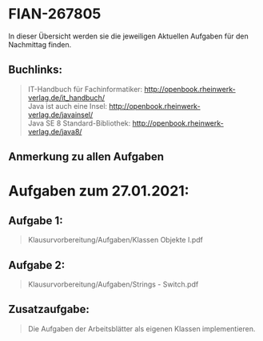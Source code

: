 # FIAN-267805
In dieser Übersicht werden sie die jeweiligen Aktuellen Aufgaben für den Nachmittag finden.

## Buchlinks:
> IT-Handbuch für Fachinformatiker: http://openbook.rheinwerk-verlag.de/it_handbuch/    
> Java ist auch eine Insel: http://openbook.rheinwerk-verlag.de/javainsel/   
> Java SE 8 Standard-Bibliothek: http://openbook.rheinwerk-verlag.de/java8/    

## Anmerkung zu allen Aufgaben

# Aufgaben zum 27.01.2021:

## Aufgabe 1:
> Klausurvorbereitung/Aufgaben/Klassen Objekte I.pdf

## Aufgabe 2:
> Klausurvorbereitung/Aufgaben/Strings - Switch.pdf


## Zusatzaufgabe:
> Die Aufgaben der Arbeitsblätter als eigenen Klassen implementieren.
